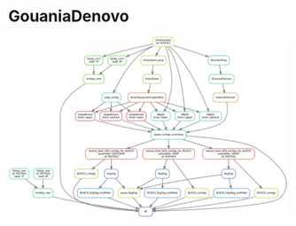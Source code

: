 # GouaniaDenovo
<img src="https://github.com/maxwagn/GouaniaDenovo/blob/master/dag_graphs/dag_new.svg">
